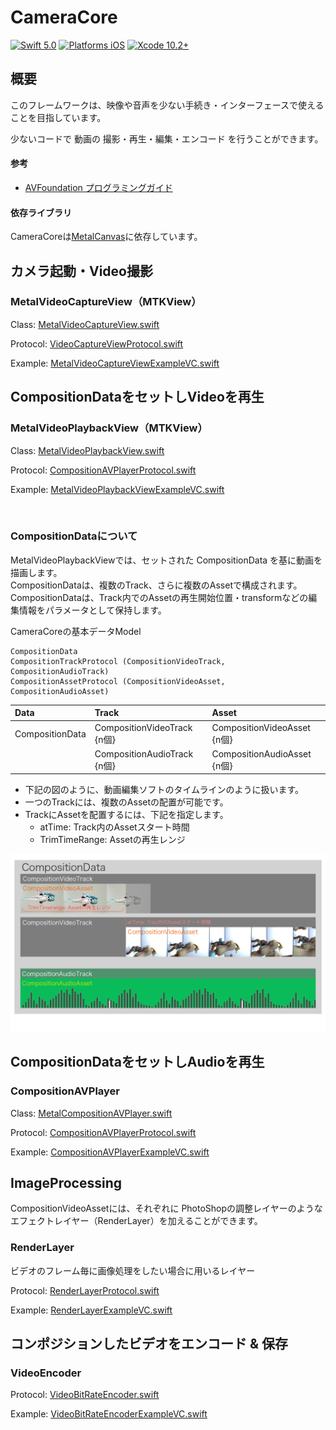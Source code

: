 # CameraCore

[![Swift 5.0](https://img.shields.io/badge/Swift-5.0-orange.svg?style=flat)](https://developer.apple.com/swift/)
[![Platforms iOS](https://img.shields.io/badge/Platforms-iOS-lightgray.svg?style=flat)](https://developer.apple.com/swift/)
[![Xcode 10.2+](https://img.shields.io/badge/Xcode-10.2+-blue.svg?style=flat)](https://developer.apple.com/swift/)


## 概要

このフレームワークは、映像や音声を少ない手続き・インターフェースで使えることを目指しています。

少ないコードで 動画の 撮影・再生・編集・エンコード を行うことができます。


#### 参考

* [AVFoundation プログラミングガイド](https://developer.apple.com/jp/documentation/AVFoundationPG.pdf)


#### 依存ライブラリ
CameraCoreは[MetalCanvas](https://github.com/Hideyuki-Machida/MetalCanvas)に依存しています。




## カメラ起動・Video撮影
### MetalVideoCaptureView（MTKView）

Class: [MetalVideoCaptureView.swift](https://github.com/Hideyuki-Machida/CameraCore/blob/master/CameraCore/Renderer/VideoCapture/MetalVideoCaptureView.swift)

Protocol: [VideoCaptureViewProtocol.swift](https://github.com/Hideyuki-Machida/CameraCore/blob/master/CameraCore/Renderer/VideoCapture/VideoCaptureViewProtocol.swift)

Example: [MetalVideoCaptureViewExampleVC.swift](https://github.com/Hideyuki-Machida/CameraCore/blob/master/Example/CameraCoreExample/MetalVideoCaptureViewExampleVC.swift)




## CompositionDataをセットしVideoを再生
### MetalVideoPlaybackView（MTKView）

Class: [MetalVideoPlaybackView.swift](https://github.com/Hideyuki-Machida/CameraCore/blob/master/CameraCore/Renderer/CompositionAVPlayer/MetalVideoPlaybackView.swift)

Protocol: [CompositionAVPlayerProtocol.swift](https://github.com/Hideyuki-Machida/CameraCore/blob/master/CameraCore/Renderer/CompositionAVPlayer/CompositionAVPlayerProtocol.swift)

Example: [MetalVideoPlaybackViewExampleVC.swift](https://github.com/Hideyuki-Machida/CameraCore/blob/master/Example/CameraCoreExample/MetalVideoPlaybackViewExampleVC.swift)

<br />

### CompositionDataについて

MetalVideoPlaybackViewでは、セットされた CompositionData を基に動画を描画します。<br />
CompositionDataは、複数のTrack、さらに複数のAssetで構成されます。<br />
CompositionDataは、Track内でのAssetの再生開始位置・transformなどの編集情報をパラメータとして保持します。

CameraCoreの基本データModel

```
CompositionData
CompositionTrackProtocol (CompositionVideoTrack, CompositionAudioTrack)
CompositionAssetProtocol (CompositionVideoAsset, CompositionAudioAsset)
```

|Data|Track|Asset|
|:---|:---|:---|
|CompositionData|CompositionVideoTrack {n個}|CompositionVideoAsset {n個}|
||CompositionAudioTrack {n個}|CompositionAudioAsset {n個}|

* 下記の図のように、動画編集ソフトのタイムラインのように扱います。<br>
* 一つのTrackには、複数のAssetの配置が可能です。<br>
* TrackにAssetを配置するには、下記を指定します。<br>
	* atTime: Track内のAssetスタート時間<br>
	* TrimTimeRange: Assetの再生レンジ

![画像](./timeline.png)


## CompositionDataをセットしAudioを再生
### CompositionAVPlayer

Class: [MetalCompositionAVPlayer.swift](https://github.com/Hideyuki-Machida/CameraCore/blob/master/CameraCore/Renderer/CompositionAVPlayer/MetalCompositionAVPlayer.swift)

Protocol: [CompositionAVPlayerProtocol.swift](https://github.com/Hideyuki-Machida/CameraCore/blob/master/CameraCore/Renderer/CompositionAVPlayer/CompositionAVPlayerProtocol.swift)

Example: [CompositionAVPlayerExampleVC.swift](https://github.com/Hideyuki-Machida/CameraCore/blob/master/Example/CameraCoreExample/CompositionAVPlayerExampleVC.swift)


## ImageProcessing

CompositionVideoAssetには、それぞれに PhotoShopの調整レイヤーのようなエフェクトレイヤー（RenderLayer）を加えることができます。

### RenderLayer

ビデオのフレーム毎に画像処理をしたい場合に用いるレイヤー

Protocol: [RenderLayerProtocol.swift](https://github.com/Hideyuki-Machida/CameraCore/blob/master/CameraCore/ImageProcessing/RenderLayerProtocol.swift)

Example: [RenderLayerExampleVC.swift](https://github.com/Hideyuki-Machida/CameraCore/blob/master/Example/CameraCoreExample/RenderLayerExampleVC.swift)


## コンポジションしたビデオをエンコード & 保存
### VideoEncoder

Protocol: [VideoBitRateEncoder.swift](https://github.com/Hideyuki-Machida/CameraCore/blob/master/CameraCore/Encoder/VideoBitRateEncoder.swift)

Example: [VideoBitRateEncoderExampleVC.swift](https://github.com/Hideyuki-Machida/CameraCore/blob/master/Example/CameraCoreExample/VideoBitRateEncoderExampleVC.swift)
